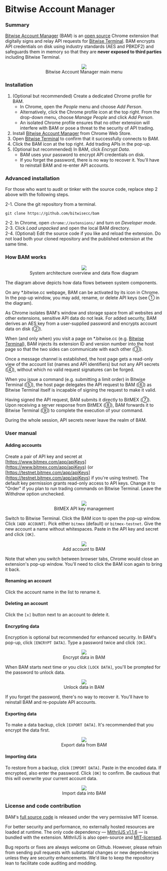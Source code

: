 # Bitwise Account Manager

### Summary

[Bitwise Account Manager](https://chrome.google.com/webstore/detail/bitwise-account-manager/jabblapkdcnmghnafipabnfkhoieiage) (BAM) is an [open source](https://github.com/bitwisecc/bam) Chrome extension that digitally signs and relay API requests for [Bitwise Terminal](https://www.bitwise.cc/terminal/).
BAM encrypts API credentials on disk using industry standards (AES and PBKDF2) and safeguards them in memory so that they are **never exposed to third parties** including Bitwise Terminal.

<p align="center">
  <img src="https://github.com/bitwisecc/bam/raw/master/images/bam-main-menu.png"><br/>
  Bitwise Account Manager main menu
</p>

### Installation

1. (Optional but recommended) Create a dedicated Chrome profile for BAM.
    * In Chrome, open the *People* menu and choose *Add Person*.
    * Alternatively, click the Chrome profile icon at the top right. From the drop-down menu, choose *Manage People* and click *Add Person*.
    * An isolated Chrome profile ensures that no other extension will interfere with BAM or pose a threat to the security of API trading.
2. Install [Bitwise Account Manager](https://chrome.google.com/webstore/detail/bitwise-account-manager/jabblapkdcnmghnafipabnfkhoieiage) from Chrome Web Store.
3. Open [Bitwise Terminal](https://terminal.bitwise.cc/) to confirm that it successfully connects to BAM.
4. Click the BAM icon at the top right. Add trading APIs in the pop-up.
5. (Optional but recommended) In BAM, click *Encrypt Data*.
    * BAM uses your password to encrypt API credentials on disk.
    * If you forget the password, there is no way to recover it. You'll have to reinstall BAM and re-enter API accounts.

### Advanced installation

For those who want to audit or tinker with the source code, replace step 2 above with the following steps.

2-1. Clone the git repository from a terminal.
<pre><code>git clone https://github.com/bitwisecc/bam</code></pre>
2-2. In Chrome, open <code>chrome://extensions/</code> and turn on *Developer mode*.<br/>
2-3. Click *Load unpacked* and open the local BAM directory.<br/>
2-4. (Optional) Edit the source code if you like and reload the extension. Do not load both your cloned repository and the published extension at the same time.

### How BAM works

<p align="center">
  <img src="https://github.com/bitwisecc/bam/raw/master/images/bam-diagram.png"><br/>
  System architecture overview and data flow diagram
</p>

The diagram above depicts how data flows between system components.

On any *.bitwise.cc webpage, BAM can be activated by its icon in Chrome.
In the pop-up window, you may add, rename, or delete API keys (see ① in the diagram).

As Chrome isolates BAM's window and storage space from all websites and other extensions, sensitive API data do not leak.
For added security, BAM derives an AES key from a user-supplied password and encrypts account data on disk (②).

When (and only when) you visit a page on *.bitwise.cc (e.g. [Bitwise Terminal](https://terminal.bitwise.cc/)), BAM injects its extension ID and version number into the host page so that the two sides can communicate with each other (③).

Once a message channel is established, the host page gets a read-only view of the account list (names and API identifiers) but not any API secrets (④), without which no valid request signatures can be forged.

When you issue a command (e.g. submitting a limit order) in Bitwise Terminal (⑤), the host page delegates the API request to BAM (⑥) as Bitwise Terminal itself is incapable of signing the request to make it valid.

Having signed the API request, BAM submits it directly to BitMEX (⑦).
Upon receiving a server response from BitMEX (⑧), BAM forwards it to Bitwise Terminal (⑨) to complete the execution of your command.

During the whole session, API secrets never leave the realm of BAM.

### User manual

#### Adding accounts
Create a pair of API key and secret at
[https://www.bitmex.com/app/apiKeys](https://www.bitmex.com/app/apiKeys) (or
[https://testnet.bitmex.com/app/apiKeys](https://testnet.bitmex.com/app/apiKeys) if you're using testnet).
The default key permission grants read-only access to API keys.
Change it to "Order" if you plan to run trading commands on Bitwise Terminal.
Leave the *Withdraw* option unchecked.

<p align="center">
  <img src="https://github.com/bitwisecc/bam/raw/master/images/bitmex-api-management.png"><br/>
  BitMEX API key management
</p>

Switch to Bitwise Terminal.
Click the BAM icon to open the pop-up window.
Click <code>[ADD ACCOUNT]</code>.
Pick either <code>bitmex</code> (default) or <code>bitmex-testnet</code>.
Give the new account a name without whitespaces.
Paste in the API key and secret and click <code>[OK]</code>.

<p align="center">
  <img src="https://github.com/bitwisecc/bam/raw/master/images/bam-add-account.png"><br/>
  Add account to BAM
</p>

Note that when you switch between browser tabs, Chrome would close an extension's pop-up window.
You'll need to click the BAM icon again to bring it back.

#### Renaming an account

Click the account name in the list to rename it.

#### Deleting an account

Click the <code>[x]</code> button next to an account to delete it.

#### Encrypting data

Encryption is optional but recommended for enhanced security.
In BAM's pop-up, click <code>[ENCRYPT DATA]</code>.
Type a password twice and click <code>[OK]</code>.

<p align="center">
  <img src="https://github.com/bitwisecc/bam/raw/master/images/bam-encrypt-data.png"><br/>
  Encrypt data in BAM
</p>

When BAM starts next time or you click <code>[LOCK DATA]</code>,
you'll be prompted for the password to unlock data.

<p align="center">
  <img src="https://github.com/bitwisecc/bam/raw/master/images/bam-unlock-data.png"><br/>
  Unlock data in BAM
</p>

If you forget the password, there's no way to recover it.
You'll have to reinstall BAM and re-populate API accounts.

#### Exporting data

To make a data backup, click <code>[EXPORT DATA]</code>.
It's recommended that you encrypt the data first.

<p align="center">
  <img src="https://github.com/bitwisecc/bam/raw/master/images/bam-export-data.png"><br/>
  Export data from BAM
</p>

#### Importing data

To restore from a backup, click <code>[IMPORT DATA]</code>.
Paste in the encoded data.
If encrypted, also enter the password.
Click <code>[OK]</code> to confirm.
Be cautious that this will overwrite your current account data.

<p align="center">
  <img src="https://github.com/bitwisecc/bam/raw/master/images/bam-import-data.png"><br/>
  Import data into BAM
</p>

### License and code contribution

BAM's [full source code](https://github.com/bitwisecc/bam) is released under the very permissive MIT license.

For better security and performance, no externally hosted resources are loaded at runtime.
The only code dependency — [MithrilJS v1.1.6](https://github.com/MithrilJS/mithril.js/releases/download/v1.1.6/mithril.min.js) — is bundled with the extension.
MithrilJS is also open-source and [MIT-licensed](https://github.com/MithrilJS/mithril.js/blob/next/LICENSE).

Bug reports or fixes are always welcome on Github.
However, please refrain from sending pull requests with substantial changes or new dependencies
unless they are security enhancements.
We'd like to keep the repository lean to facilitate code auditing and modding.
